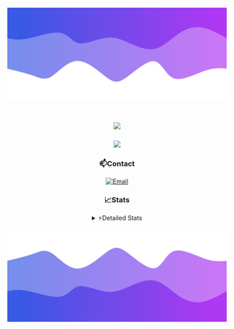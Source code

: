 ![Header](./header.png)
<div align="center">

<h1 align="center">
  <a href="https://git.io/typing-svg">
    <img src="https://readme-typing-svg.herokuapp.com/?lines=Hello,+There!+👋;This+is+chicho.;CEO+on+Hely+Development....;&center=true&size=25">
  </a>
</h1>
  
<p align="center">
  <img src="https://lanyard.cnrad.dev/api/852683595378196480" />
</p>

### 📫Contact
  [![Email](https://img.shields.io/badge/Email-gastondalla@gmail.com-04619f?style=for-the-badge&logo=gmail&logoColor=white)](mailto:gastondalla@gmail.com)
</br>  
### 📈Stats
<details>
    <summary> ⚡Detailed Stats</summary>
    <br/>

<!--START_SECTION:waka-->
![Code Time](http://img.shields.io/badge/Code%20Time-157%20hrs%202%20mins-blue)

![Profile Views](http://img.shields.io/badge/Profile%20Views-0-blue)

**🐱 My GitHub Data** 

> 📦 37.6 kB Used in GitHub's Storage 
 > 
> 🏆 7 Contributions in the Year 2023
 > 
> 🚫 Not Opted to Hire
 > 
> 📜 6 Public Repositories 
 > 
> 🔑 9 Private Repositories 
 > 
**I'm a Night 🦉** 

```text
🌞 Morning                14 commits          █░░░░░░░░░░░░░░░░░░░░░░░░   04.29 % 
🌆 Daytime                49 commits          ████░░░░░░░░░░░░░░░░░░░░░   15.03 % 
🌃 Evening                153 commits         ████████████░░░░░░░░░░░░░   46.93 % 
🌙 Night                  110 commits         ████████░░░░░░░░░░░░░░░░░   33.74 % 
```
📅 **I'm Most Productive on Tuesday** 

```text
Monday                   25 commits          ██░░░░░░░░░░░░░░░░░░░░░░░   07.67 % 
Tuesday                  65 commits          █████░░░░░░░░░░░░░░░░░░░░   19.94 % 
Wednesday                61 commits          █████░░░░░░░░░░░░░░░░░░░░   18.71 % 
Thursday                 32 commits          ██░░░░░░░░░░░░░░░░░░░░░░░   09.82 % 
Friday                   43 commits          ███░░░░░░░░░░░░░░░░░░░░░░   13.19 % 
Saturday                 48 commits          ████░░░░░░░░░░░░░░░░░░░░░   14.72 % 
Sunday                   52 commits          ████░░░░░░░░░░░░░░░░░░░░░   15.95 % 
```


📊 **This Week I Spent My Time On** 

```text
🕑︎ Time Zone: America/Argentina/Buenos_Aires

💬 Programming Languages: 
C#                       7 hrs 19 mins       ███████████░░░░░░░░░░░░░░   44.79 % 
Other                    3 hrs 13 mins       █████░░░░░░░░░░░░░░░░░░░░   19.77 % 
Python                   2 hrs 26 mins       ████░░░░░░░░░░░░░░░░░░░░░   14.92 % 
HTML                     2 hrs 1 min         ███░░░░░░░░░░░░░░░░░░░░░░   12.44 % 
Text                     1 hr 9 mins         ██░░░░░░░░░░░░░░░░░░░░░░░   07.06 % 

🔥 Editors: 
Visual Studio            10 hrs 29 mins      ████████████████░░░░░░░░░   64.21 % 
VS Code                  5 hrs 50 mins       █████████░░░░░░░░░░░░░░░░   35.79 % 

🐱‍💻 Projects: 
Palometa                 9 hrs 1 min         ██████████████░░░░░░░░░░░   55.26 % 
Unknown Project          4 hrs 6 mins        ██████░░░░░░░░░░░░░░░░░░░   25.17 % 
Coder                    1 hr 44 mins        ███░░░░░░░░░░░░░░░░░░░░░░   10.62 % 
StringExtractor          1 hr 6 mins         ██░░░░░░░░░░░░░░░░░░░░░░░   06.81 % 
String Extractor         20 mins             █░░░░░░░░░░░░░░░░░░░░░░░░   02.08 % 

💻 Operating System: 
Windows                  16 hrs 20 mins      █████████████████████████   100.00 % 
```

**I Mostly Code in JavaScript** 

```text
JavaScript               8 repos             █████████░░░░░░░░░░░░░░░░   36.36 % 
CSS                      3 repos             ███░░░░░░░░░░░░░░░░░░░░░░   13.64 % 
C#                       2 repos             ██░░░░░░░░░░░░░░░░░░░░░░░   09.09 % 
Python                   2 repos             ██░░░░░░░░░░░░░░░░░░░░░░░   09.09 % 
Batchfile                1 repo              █░░░░░░░░░░░░░░░░░░░░░░░░   04.55 % 
```




 Last Updated on 21/06/2023 16:15:39 UTC
<!--END_SECTION:waka-->
</details>

![Footer](./footer.png)
